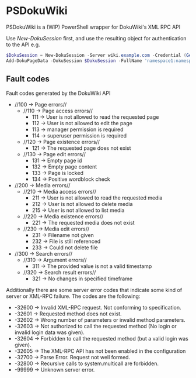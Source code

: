 # PSDokuWiki
PSDokuWiki is a (WIP) PowerShell wrapper for DokuWiki's XML RPC API

Use *New-DokuSession* first, and use the resulting object for authentication to the API e.g.

```powershell
$DokuSession = New-DokuSession -Server wiki.example.com -Credential (Get-Credential) -Unencrypted -SessionMethod Cookie
Add-DokuPageData -DokuSession $DokuSession -FullName 'namespace1:namespace2:page1' -RawWikiText 'This will appear at the bottom of the page'
````

## Fault codes

Fault codes generated by the DokuWiki API

  * //100 -> Page errors//
    * //110 -> Page access errors//
      * 111 -> User is not allowed to read the requested page
      * 112 -> User is not allowed to edit the page
      * 113 -> manager permission is required
      * 114 -> superuser permission is required
    * //120 -> Page existence errors//
      * 121 -> The requested page does not exist
    * //130 -> Page edit errors//
      * 131 -> Empty page id
      * 132 -> Empty page content
      * 133 -> Page is locked
      * 134 -> Positive wordblock check
  * //200 -> Media errors//
    * //210 -> Media access errors//
      * 211 -> User is not allowed to read the requested media
      * 212 -> User is not allowed to delete media
      * 215 -> User is not allowed to list media
    * //220 -> Media existence errors//
      * 221 -> The requested media does not exist
    * //230 -> Media edit errors//
      * 231 -> Filename not given
      * 232 -> File is still referenced
      * 233 -> Could not delete file
  * //300 -> Search errors//
    * //310 -> Argument errors//
      * 311 -> The provided value is not a valid timestamp
    * //320 -> Search result errors//
      * 321 -> No changes in specified timeframe

Additionally there are some server error codes that indicate some kind of server or XML-RPC failure. The codes are the following:

  * -32600 -> Invalid XML-RPC request. Not conforming to specification.
  * -32601 -> Requested method does not exist.
  * -32602 -> Wrong number of parameters or invalid method parameters.
  * -32603 -> Not authorized to call the requested method (No login or invalid login data was given).
  * -32604 -> Forbidden to call the requested method (but a valid login was given).
  * -32605 -> The XML-RPC API has not been enabled in the configuration
  * -32700 -> Parse Error. Request not well formed.
  * -32800 -> Recursive calls to system.multicall are forbidden.
  * -99999 -> Unknown server error.
